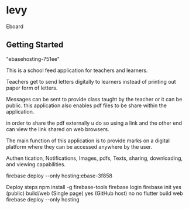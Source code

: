 # levy

Eboard

## Getting Started

"ebasehosting-751ee"

This is a school feed application for teachers and learners.

Teachers get to send letters digitally to learners instead of printing out paper form of letters.

Messages can be sent to provide class taught by the teacher or it can be public.
this application also enables pdf files to be share within the application.

in order to share the pdf externally u do so using a link and the other end can view the link shared
on web browsers.

The main function of this application is to provide marks on a digital platform where they can be 
accessed anywhere by the user.

Authen tication, Notifications, Images, pdfs, Texts, sharing, downloading, and viewing capabilities.

firebase deploy --only hosting:ebase-3f858

<!--  <script>-->
<!--    window.addEventListener('load', function(ev) {-->
<!--      _flutter.loader.loadEntrypoint({-->
<!--        serviceWorker: {-->
<!--          serviceWorkerVersion: serviceWorkerVersion,-->
<!--        },-->
<!--        onEntrypointLoaded: function(engineInitializer) {-->
<!--          engineInitializer.initializeEngine().then(function(appRunner) {-->
<!--            appRunner.runApp();-->
<!--          });-->
<!--        }-->
<!--      });-->
<!--    });-->
<!--  </script>-->

[//]: # (gsutil cors set cors.json gs://ebase-3f858.appspot.com/)

Deploy steps
npm install -g firebase-tools
firebase login
firebase init
yes
(public) build/web
(Single page) yes
(GitHub host) no
no
flutter build web
firebase deploy --only hosting